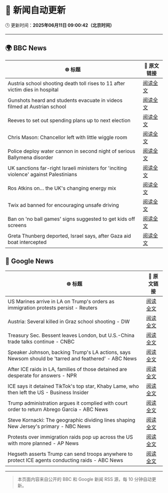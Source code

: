 # 🧠 新闻自动更新

🕒 更新时间：**2025年06月11日 09:00:42（北京时间）**

---

## 🌍 BBC News

| 🌐 标题 | 🔗 原文链接 |
|--------|-------------|
| Austria school shooting death toll rises to 11 after victim dies in hospital | [阅读全文](https://www.bbc.com/news/articles/ced27g4e6xwo) |
| Gunshots heard and students evacuate in videos filmed at Austrian school | [阅读全文](https://www.bbc.com/news/videos/c9q0rewrv4ro) |
| Reeves to set out spending plans up to next election | [阅读全文](https://www.bbc.com/news/articles/cpvke7yzeyeo) |
| Chris Mason: Chancellor left with little wiggle room | [阅读全文](https://www.bbc.com/news/articles/c9q0rd1x5l5o) |
| Police deploy water cannon in second night of serious Ballymena disorder | [阅读全文](https://www.bbc.com/news/articles/c0k3le25r8ro) |
| UK sanctions far-right Israeli ministers for 'inciting violence' against Palestinians | [阅读全文](https://www.bbc.com/news/articles/c8xgk1ek19lo) |
| Ros Atkins on… the UK's changing energy mix | [阅读全文](https://www.bbc.com/news/videos/c5yxd7ry2n7o) |
| Twix ad banned for encouraging unsafe driving | [阅读全文](https://www.bbc.com/news/articles/c5y5ez8189lo) |
| Ban on 'no ball games' signs suggested to get kids off screens | [阅读全文](https://www.bbc.com/news/articles/c39xegx41xko) |
| Greta Thunberg deported, Israel says, after Gaza aid boat intercepted | [阅读全文](https://www.bbc.com/news/articles/c5y264x3nnno) |

## 📰 Google News

| 🌐 标题 | 🔗 原文链接 |
|--------|-------------|
| US Marines arrive in LA on Trump's orders as immigration protests persist - Reuters | [阅读全文](https://news.google.com/rss/articles/CBMirwFBVV95cUxObXRCVlZXemc2aEp5T1gwNG1lbFk0bkpDWnFpYVdoUjFCNktHUmRsZGxGTDdGTGNDY2RwdjRuRFhHbnd0Uk12SDZ3NmVFdHQ1TEhaMkNpM0YwT2pheU1oZTU5LV9QR3NWQWUxdnA2UHRRSWxOaVU5MXZhZ0JtUXJtY01VNGxUYXlTazZxLVFTZ3dfQkswcnFDVnljTHFEWjR2aDhFZW9MdUJmNkc2LURR?oc=5) |
| Austria: Several killed in Graz school shooting - DW | [阅读全文](https://news.google.com/rss/articles/CBMihgFBVV95cUxQQkxkdVpyNGhmcnRaV2ktYmtZRlpOc0lZajIzRjdQSjExQXM4dUNXTTgyVlVYWTV1VXg0SnliYy1icFFaRVBDQl91QjJyS0x6ZElOYlVWOGRuTjJ2cmJ4bWd4TzNqVkVBNTdoM2ZjODd4bmtWU3BscnVsaFI2YkhsanNOaWFCUdIBhgFBVV95cUxQb21KeGV0VDcxTHZvOFdrXzVwelpuS1VHbUhNWXBwWXpDM21UdzNqdm5OSXFiM1hMXzJlbnI5dE1ibS14OGltQzl2NTBqNzJwdXpTSzd1R0NRVm11RnZBSUt5ZUFuYklWZDVnX2YweVE5RUhXU2E4MXVoazRlVnhnSDZubHFsUQ?oc=5) |
| Treasury Sec. Bessent leaves London, but U.S.-China trade talks continue - CNBC | [阅读全文](https://news.google.com/rss/articles/CBMidEFVX3lxTE1CcUp0X1Y0eXZaeUJrT1RQbERrOTFsd2NrQ0FjTnBCUmdMT1BENHVrT0ZQdnZCcjJiV0R1Zm1yQVA0VEVyank4VGZGWVRGbFJaU1dqMnRTN2czcFNXc01SNVdueUlaMlpIU2RwaGxmTFZnWDJM0gF6QVVfeXFMTnBMZWpPdTlzbVBKUFZWVUtLaE9ORGEzU2lLbWNUYlFsVG9lMXZxZnluenZ5a3hjS0c3Tjg4MXg2NU42Z0Yydm1JbFpDcC1JWFY0eXVBdlpMYUd5RVZ3VzdKMUpwWUpDLVZ1dkkwNXZER29mVkVwLU45MlE?oc=5) |
| Speaker Johnson, backing Trump's LA actions, says Newsom should be 'tarred and feathered' - ABC News | [阅读全文](https://news.google.com/rss/articles/CBMiqgFBVV95cUxQMjBSMDRvRHBQV1hCSUNtV201QnhMZjRKWnlEVG9rYTV2X3poRXkxY1FGS2dPMlRaUG5vQnNKSFpiNElaNnFzaWZlWXdtOGZqSzNobUw5TEtLYzNQSFltSGdYT1ZXcV9ycmQ1bXNxdVF5aWt4eEdmUENERlpmUkFnLVg0VUtEWEZQd0xGaE4tQ0JrcUFNbmQ0TElZcU5mWXd4NjhaajVfMEZRd9IBrwFBVV95cUxONWxkMElkeUFwX2RvTDFpT1pGR1pid1ZGdlU4aDlxWjBQNmNkZkNLS0pQdXk4YWg5RUh5RjVOemxlcXBndUg5WEcwYVJVNnJiY1VZOEZqSnRvaXE2NVJDZzJSaUEzeXlBaE1NdTBJS0k4MXFmT050NVVWRW1wd0F2VmpfYXJkRkk4R3QzZlhXb0JpMGU1OGE4RV9EQ2N6X090VmMyYkpFdUpLQVo0dDY4?oc=5) |
| After ICE raids in LA, families of those detained are desperate for answers - NPR | [阅读全文](https://news.google.com/rss/articles/CBMijwFBVV95cUxPYnpLRmN3M04xM0h1LWNfVUNoWWlYdHhkM2NOaXFWenhpRE9rUnRNcXRlMUF4TGo4VkNfRXpjb254TXRSdEN2X2dabDdneDFqcXRhWkw4WDBlVk5xY2puRzllYUgwRWhSX1lnRkNHc3F5eVFIa3RFaWl3a2RURU8tUE9KM1Q2aUgwMGh6amd6WQ?oc=5) |
| ICE says it detained TikTok's top star, Khaby Lame, who then left the US - Business Insider | [阅读全文](https://news.google.com/rss/articles/CBMihgFBVV95cUxQaEQyaENpWUVza2R4RkJEdVhiTjBMMVliLVZ3RHdBTjk2ZnJGOXZ6RkJJNC1aOHZCSEphdmtheVRSSkRBNkpla3VLTXp0SlNMbEFDZDd1ZmNzSGFQSGVkLUhMUkdLMFFPTXdjU3FRX1owN2p0dktTbVpKNU5iVGFPUkViek1uQQ?oc=5) |
| Trump administration argues it complied with court order to return Abrego Garcia - ABC News | [阅读全文](https://news.google.com/rss/articles/CBMiqwFBVV95cUxPb0dHN2lTTnNVN2VnNHNqTDlNUU1qc09oU2NnVHNpVEJPZW9qZUVkTnFOSkJGYVo4bHp5a0sxa0g3T0VyWlltTjhUS2hmOVBFN2JBSFJMcHlvamI5eGY4VDVNVTdZSkltcUh1cUxVYlMzc2pWd0hmRlB6cXhNZm1FV0hKZG1kM05rMURFLWNQQXZYRC1MdHg2ekdWc1hrc21Ob3ZwS2hESW83Yk3SAbABQVVfeXFMTzFpTnlrcklDbTRZYm9MMVFpLV9iUEkwSE10ZjZLdTk1dkNFZFVUNlVCbGtNeHhPUXpYWFpSc1o0a0RIWWJxY1JOSmNFZVVMM0lYWXhIZlo2bDQxQW5WVVNOXzdNeTRneC10OEwzZ2tOWTAyU1pqSE9ONmFzNllmMlEyampsRmg4UTRweldGeUozTmNHYTdWSVIta18zQ1dyQkhkdVNJUjZYTTdfd1N1TXo?oc=5) |
| Steve Kornacki: The geographic dividing lines shaping New Jersey's primary - NBC News | [阅读全文](https://news.google.com/rss/articles/CBMivwFBVV95cUxQc2pnY3ZqZ3BPaTg1M1cyME1mQndzTk1oVERocllwbjRXTzlwMEZlRkk4Y2NkZ1J4YmNKWnRITkJ5aGtSMEh6VmFIaUp2TkQ2c1VOYWZoWTJzSTYwV1V2RmplSU1LVWh5TnE4SU5meHpRVjlLbVd0aW9RMExHMXdWbGdVcUh5bUJRYU9ORmI2aDc1U3pCdjVpVWJhNkdUSHVnNmhRTjFlWmtPaTdJZXd2c3AtRktFSXg2V2FFUnBKRdIBVkFVX3lxTE1jTGNMXzRacU1UYmNEanpHaEhWU2FIX0FTMTRLNHNMbzBDcVBwOFFhZFV5WGJRYndnX2ZGaUZtVXVyQUJHeThZR3kwYkdHWC1KdTVKTlF3?oc=5) |
| Protests over immigration raids pop up across the US with more planned - AP News | [阅读全文](https://news.google.com/rss/articles/CBMimwFBVV95cUxQd25Sd1UyNVgzOUQyS3MxZnNva0dhcmZjbUhJTGhUSjRITDRfVFJldGFOQkhBcXdvZXVodWlmOEpKLWF6NmhDQ1N1cnhUZGNRVk9wV2dzbDBEWVltVE9PR29LQXgyX2hWUlBjczlsWlhtSnhWeURrTlZwZkRVMnNUbWNrNU1vNjQ0cVlnOTIzNm1mSGFnejZMUWx1cw?oc=5) |
| Hegseth asserts Trump can send troops anywhere to protect ICE agents conducting raids - ABC News | [阅读全文](https://news.google.com/rss/articles/CBMipAFBVV95cUxNbzRQR01zeHYwRnBNdVFmZ0hVRnRHMksxWjc4NlB0Q1RIeVhNRnlSdHRRQ1dWZHJYa0lxQjhwWE1hWXhwMmlXLUstQ1pPXzIzeW5aYjlGRl9YY2ZkQVZRdzRkTkJ6al90bEFReml3QUZSNXA4MVN6QWNrVHlIU2I3X05YWHJHSUtPV1YyOGRGbFV3Y0xTNkJwODNzcU1Xd0pwY0RMbNIBqgFBVV95cUxOa3phS0hFMERGcWp4NFp6Q19DbWhyTm1tVm1ONTNKYmx4RmhmTnJlb3o5RExPV3JQcmVKeE1sYWZqWnpFcHozR09leER0TnJlb0NRRHdYLWJ0RE9uNFJqZlp3Rll5SmwxQkxsUkZIQi1LdUVxLW9mbk1JanVDQ3NNNExMdVBYQl9lUloySV8xWENxVXFacGFWcjlQeUI2dE0zTGdfN0lFSDY2dw?oc=5) |

---
> 本页面内容来自公开的 BBC 和 Google 新闻 RSS 源，每 10 分钟自动更新。